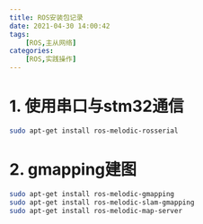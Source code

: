 ```yaml
---
title: ROS安装包记录
date: 2021-04-30 14:00:42
tags: 
    [ROS,主从网络] 
categories: 
    [ROS,实践操作]
---
```

# 1. 使用串口与stm32通信

```bash
sudo apt-get install ros-melodic-rosserial
```

# 2. gmapping建图

```bash
sudo apt-get install ros-melodic-gmapping
sudo apt-get install ros-melodic-slam-gmapping
sudo apt-get install ros-melodic-map-server

```


